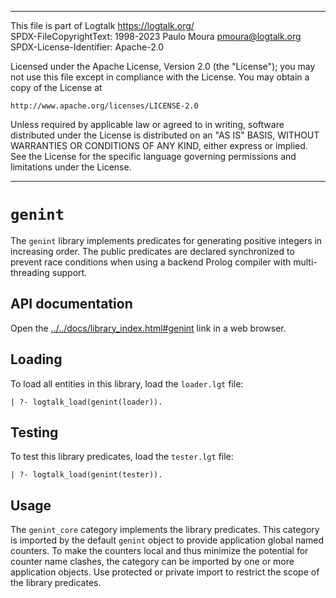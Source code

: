 ________________________________________________________________________

This file is part of Logtalk <https://logtalk.org/>  
SPDX-FileCopyrightText: 1998-2023 Paulo Moura <pmoura@logtalk.org>  
SPDX-License-Identifier: Apache-2.0

Licensed under the Apache License, Version 2.0 (the "License");
you may not use this file except in compliance with the License.
You may obtain a copy of the License at

    http://www.apache.org/licenses/LICENSE-2.0

Unless required by applicable law or agreed to in writing, software
distributed under the License is distributed on an "AS IS" BASIS,
WITHOUT WARRANTIES OR CONDITIONS OF ANY KIND, either express or implied.
See the License for the specific language governing permissions and
limitations under the License.
________________________________________________________________________


`genint`
========

The `genint` library implements predicates for generating positive integers
in increasing order. The public predicates are declared synchronized to
prevent race conditions when using a backend Prolog compiler with
multi-threading support.


API documentation
-----------------

Open the [../../docs/library_index.html#genint](../../docs/library_index.html#genint)
link in a web browser.


Loading
-------

To load all entities in this library, load the `loader.lgt` file:

	| ?- logtalk_load(genint(loader)).


Testing
-------

To test this library predicates, load the `tester.lgt` file:

	| ?- logtalk_load(genint(tester)).


Usage
-----

The `genint_core` category implements the library predicates. This category
is imported by the default `genint` object to provide application global
named counters. To make the counters local and thus minimize the potential
for counter name clashes, the category can be imported by one or more
application objects. Use protected or private import to restrict the scope
of the library predicates.
